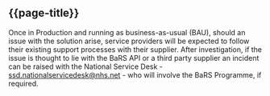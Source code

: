 ## {{page-title}}

Once in Production and running as business-as-usual (BAU), should an issue with the solution arise, service providers will be expected to follow their existing support processes with their supplier. After investigation, if the issue is thought to lie with the BaRS API or a third party supplier an incident can be raised with the National Service Desk - <ssd.nationalservicedesk@nhs.net> - who will involve the BaRS Programme, if required.
